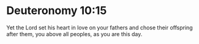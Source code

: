 # Deuteronomy 10:15

Yet the Lord set his heart in love on your fathers and chose their offspring after them, you above all peoples, as you are this day.
